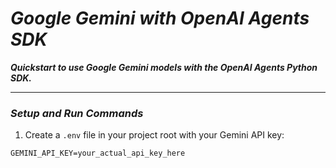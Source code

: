 # **_Google Gemini with OpenAI Agents SDK_**

**_Quickstart to use Google Gemini models with the OpenAI Agents Python SDK._**

---

### **_Setup and Run Commands_**

1. Create a `.env` file in your project root with your Gemini API key:

```env
GEMINI_API_KEY=your_actual_api_key_here
```
